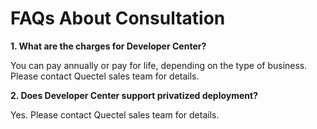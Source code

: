 # FAQs About Consultation

**1. What are the charges for Developer Center?**

You can pay annually or pay for life, depending on the type of business. Please contact Quectel sales team for details.

**2. Does Developer Center support privatized deployment?**

Yes. Please contact Quectel sales team for details.